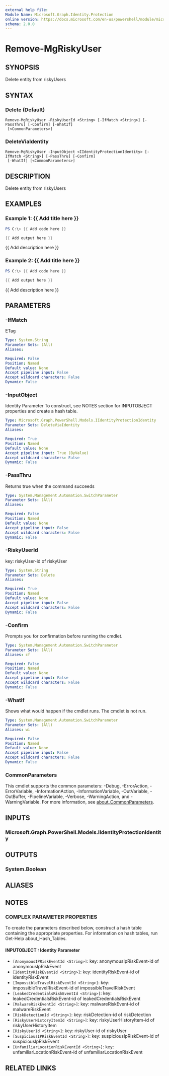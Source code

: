 ```yaml
---
external help file:
Module Name: Microsoft.Graph.Identity.Protection
online version: https://docs.microsoft.com/en-us/powershell/module/microsoft.graph.identity.protection/remove-mgriskyuser
schema: 2.0.0
---
```


# Remove-MgRiskyUser

## SYNOPSIS
Delete entity from riskyUsers

## SYNTAX

### Delete (Default)
```
Remove-MgRiskyUser -RiskyUserId <String> [-IfMatch <String>] [-PassThru] [-Confirm] [-WhatIf]
 [<CommonParameters>]
```

### DeleteViaIdentity
```
Remove-MgRiskyUser -InputObject <IIdentityProtectionIdentity> [-IfMatch <String>] [-PassThru] [-Confirm]
 [-WhatIf] [<CommonParameters>]
```

## DESCRIPTION
Delete entity from riskyUsers

## EXAMPLES

### Example 1: {{ Add title here }}
```powershell
PS C:\> {{ Add code here }}

{{ Add output here }}
```

{{ Add description here }}

### Example 2: {{ Add title here }}
```powershell
PS C:\> {{ Add code here }}

{{ Add output here }}
```

{{ Add description here }}

## PARAMETERS

### -IfMatch
ETag

```yaml
Type: System.String
Parameter Sets: (All)
Aliases:

Required: False
Position: Named
Default value: None
Accept pipeline input: False
Accept wildcard characters: False
Dynamic: False
```

### -InputObject
Identity Parameter
To construct, see NOTES section for INPUTOBJECT properties and create a hash table.

```yaml
Type: Microsoft.Graph.PowerShell.Models.IIdentityProtectionIdentity
Parameter Sets: DeleteViaIdentity
Aliases:

Required: True
Position: Named
Default value: None
Accept pipeline input: True (ByValue)
Accept wildcard characters: False
Dynamic: False
```

### -PassThru
Returns true when the command succeeds

```yaml
Type: System.Management.Automation.SwitchParameter
Parameter Sets: (All)
Aliases:

Required: False
Position: Named
Default value: None
Accept pipeline input: False
Accept wildcard characters: False
Dynamic: False
```

### -RiskyUserId
key: riskyUser-id of riskyUser

```yaml
Type: System.String
Parameter Sets: Delete
Aliases:

Required: True
Position: Named
Default value: None
Accept pipeline input: False
Accept wildcard characters: False
Dynamic: False
```

### -Confirm
Prompts you for confirmation before running the cmdlet.

```yaml
Type: System.Management.Automation.SwitchParameter
Parameter Sets: (All)
Aliases: cf

Required: False
Position: Named
Default value: None
Accept pipeline input: False
Accept wildcard characters: False
Dynamic: False
```

### -WhatIf
Shows what would happen if the cmdlet runs.
The cmdlet is not run.

```yaml
Type: System.Management.Automation.SwitchParameter
Parameter Sets: (All)
Aliases: wi

Required: False
Position: Named
Default value: None
Accept pipeline input: False
Accept wildcard characters: False
Dynamic: False
```

### CommonParameters
This cmdlet supports the common parameters: -Debug, -ErrorAction, -ErrorVariable, -InformationAction, -InformationVariable, -OutVariable, -OutBuffer, -PipelineVariable, -Verbose, -WarningAction, and -WarningVariable. For more information, see [about_CommonParameters](http://go.microsoft.com/fwlink/?LinkID=113216).

## INPUTS

### Microsoft.Graph.PowerShell.Models.IIdentityProtectionIdentity

## OUTPUTS

### System.Boolean

## ALIASES

## NOTES

### COMPLEX PARAMETER PROPERTIES
To create the parameters described below, construct a hash table containing the appropriate properties. For information on hash tables, run Get-Help about_Hash_Tables.

#### INPUTOBJECT <IIdentityProtectionIdentity>: Identity Parameter
  - `[AnonymousIPRiskEventId <String>]`: key: anonymousIpRiskEvent-id of anonymousIpRiskEvent
  - `[IdentityRiskEventId <String>]`: key: identityRiskEvent-id of identityRiskEvent
  - `[ImpossibleTravelRiskEventId <String>]`: key: impossibleTravelRiskEvent-id of impossibleTravelRiskEvent
  - `[LeakedCredentialsRiskEventId <String>]`: key: leakedCredentialsRiskEvent-id of leakedCredentialsRiskEvent
  - `[MalwareRiskEventId <String>]`: key: malwareRiskEvent-id of malwareRiskEvent
  - `[RiskDetectionId <String>]`: key: riskDetection-id of riskDetection
  - `[RiskyUserHistoryItemId <String>]`: key: riskyUserHistoryItem-id of riskyUserHistoryItem
  - `[RiskyUserId <String>]`: key: riskyUser-id of riskyUser
  - `[SuspiciousIPRiskEventId <String>]`: key: suspiciousIpRiskEvent-id of suspiciousIpRiskEvent
  - `[UnfamiliarLocationRiskEventId <String>]`: key: unfamiliarLocationRiskEvent-id of unfamiliarLocationRiskEvent

## RELATED LINKS

